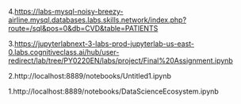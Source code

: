 4.https://labs-mysql-noisy-breezy-airline.mysql.databases.labs.skills.network/index.php?route=/sql&pos=0&db=CVD&table=PATIENTS

3.https://jupyterlabnext-3-labs-prod-jupyterlab-us-east-0.labs.cognitiveclass.ai/hub/user-redirect/lab/tree/PY0220EN/labs/project/Final%20Assignment.ipynb

2.http://localhost:8889/notebooks/Untitled1.ipynb

1.http://localhost:8889/notebooks/DataScienceEcosystem.ipynb
